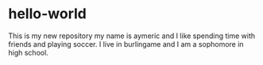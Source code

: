 # hello-world
This is my new repository
my name is aymeric and I like spending time with friends and playing soccer.
I live in burlingame and I am a sophomore in high school.

